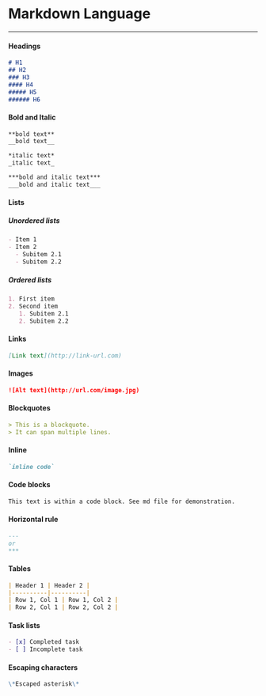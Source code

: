 # Markdown Language
***
#### Headings
```markdown
# H1
## H2
### H3
#### H4
##### H5
###### H6
```

#### Bold and Italic
```markdown
**bold text**
__bold text__

*italic text*
_italic text_

***bold and italic text***
___bold and italic text___
```

#### Lists
##### Unordered lists
```markdown
- Item 1
- Item 2
  - Subitem 2.1
  - Subitem 2.2
```
##### Ordered lists
```markdown
1. First item
2. Second item
   1. Subitem 2.1
   2. Subitem 2.2
``` 

#### Links
```markdown
[Link text](http://link-url.com)
```

#### Images
```markdown
![Alt text](http://url.com/image.jpg)
```

#### Blockquotes
```markdown
> This is a blockquote.
> It can span multiple lines.
```

#### Inline
```markdown
`inline code`
```

#### Code blocks
```markdown
This text is within a code block. See md file for demonstration.
```

#### Horizontal rule
```markdown 
---
or
***
```

#### Tables
```markdown
| Header 1 | Header 2 |
|----------|----------|
| Row 1, Col 1 | Row 1, Col 2 |
| Row 2, Col 1 | Row 2, Col 2 |
```

#### Task lists
```markdown
- [x] Completed task
- [ ] Incomplete task
```

#### Escaping characters
```markdown
\*Escaped asterisk\*
```

